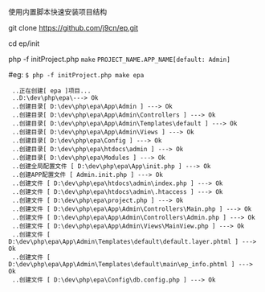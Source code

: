 使用内置脚本快速安装项目结构

git clone https://github.com/j9cn/ep.git

cd ep/init

php -f initProject.php `make` `PROJECT_NAME.APP_NAME[default: Admin]`

#eg:
`$ php -f initProject.php make epa`
```
 ..正在创建[ epa ]项目...
 ..D:\dev\php\epa\---> Ok
 ..创建目录[ D:\dev\php\epa\App\Admin ] ---> Ok
 ..创建目录[ D:\dev\php\epa\App\Admin\Controllers ] ---> Ok
 ..创建目录[ D:\dev\php\epa\App\Admin\Templates\default ] ---> Ok
 ..创建目录[ D:\dev\php\epa\App\Admin\Views ] ---> Ok
 ..创建目录[ D:\dev\php\epa\Config ] ---> Ok
 ..创建目录[ D:\dev\php\epa\htdocs\admin ] ---> Ok
 ..创建目录[ D:\dev\php\epa\Modules ] ---> Ok
 ..创建全局配置文件 [ D:\dev\php\epa\App\init.php ] ---> Ok
 ..创建APP配置文件 [ Admin.init.php ] ---> Ok
 ..创建文件 [ D:\dev\php\epa\htdocs\admin\index.php ] ---> Ok
 ..创建文件 [ D:\dev\php\epa\htdocs\admin\.htaccess ] ---> Ok
 ..创建文件 [ D:\dev\php\epa\project.php ] ---> Ok
 ..创建文件 [ D:\dev\php\epa\App\Admin\Controllers\Main.php ] ---> Ok
 ..创建文件 [ D:\dev\php\epa\App\Admin\Controllers\Admin.php ] ---> Ok
 ..创建文件 [ D:\dev\php\epa\App\Admin\Views\MainView.php ] ---> Ok
 ..创建文件 [ D:\dev\php\epa\App\Admin\Templates\default\default.layer.phtml ] ---> Ok
 ..创建文件 [ D:\dev\php\epa\App\Admin\Templates\default\main\ep_info.phtml ] ---> Ok
 ..创建文件 [ D:\dev\php\epa\Config\db.config.php ] ---> Ok
```

